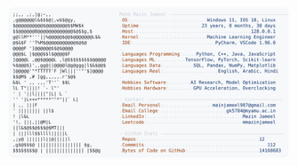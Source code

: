 <picture>
  <source srcset="https://raw.githubusercontent.com/mmazinjameel/mmazinjameel/main/dark_mode.svg?v=1754288604" media="(prefers-color-scheme: dark)">
  <img src="https://raw.githubusercontent.com/mmazinjameel/mmazinjameel/main/light_mode.svg?v=1754288604">
</picture>
